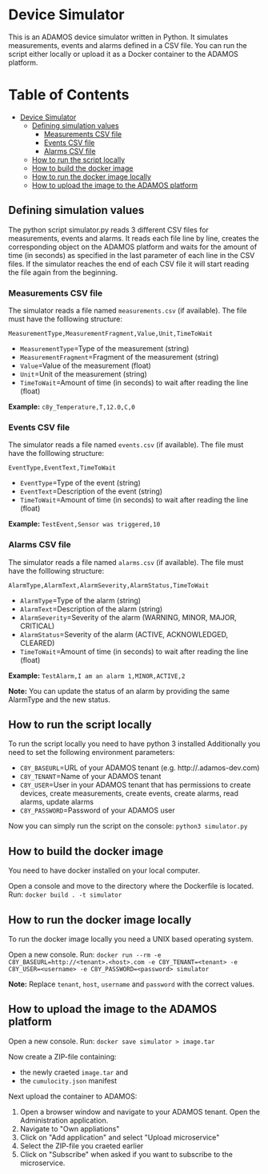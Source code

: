 # Device Simulator

This is an ADAMOS device simulator written in Python. It simulates measurements, events and alarms defined in a CSV file. You can run the script either locally or upload it as a Docker container to the ADAMOS platform.

# Table of Contents
- [Device Simulator](#device-simulator)
  - [Defining simulation values](#defining-simulation-values)
    - [Measurements CSV file](#measurements-csv-file)
    - [Events CSV file](#events-csv-file)
    - [Alarms CSV file](#alarms-csv-file)
  - [How to run the script locally](#how-to-run-the-script-locally)
  - [How to build the docker image](#how-to-build-the-docker-image)
  - [How to run the docker image locally](#how-to-run-the-docker-image-locally)
  - [How to upload the image to the ADAMOS platform](#how-to-upload-the-image-to-the-adamos-platform)


## Defining simulation values

The python script simulator.py reads 3 different CSV files for measurements, events and alarms. It reads each file line by line, creates the corresponding object on the ADAMOS platform and waits for the amount of time (in seconds) as specified in the last parameter of each line in the CSV files. If the simulator reaches the end of each CSV file it will start reading the file again from the beginning.

### Measurements CSV file

The simulator reads a file named `measurements.csv` (if available). The file must have the folllowing structure:

`MeasurementType,MeasurementFragment,Value,Unit,TimeToWait`

- `MeasurementType`=Type of the measurement (string)
- `MeasurementFragment`=Fragment of the measurement (string)
- `Value`=Value of the measurement (float)
- `Unit`=Unit of the measurement (string)
- `TimeToWait`=Amount of time (in seconds) to wait after reading the line (float)

__Example:__
`c8y_Temperature,T,12.0,C,0`

### Events CSV file

The simulator reads a file named `events.csv` (if available). The file must have the folllowing structure:

`EventType,EventText,TimeToWait`

- `EventType`=Type of the event (string)
- `EventText`=Description of the event (string)
- `TimeToWait`=Amount of time (in seconds) to wait after reading the line (float)

__Example:__
`TestEvent,Sensor was triggered,10`

### Alarms CSV file

The simulator reads a file named `alarms.csv` (if available). The file must have the folllowing structure:

`AlarmType,AlarmText,AlarmSeverity,AlarmStatus,TimeToWait`

- `AlarmType`=Type of the alarm (string)
- `AlarmText`=Description of the alarm (string)
- `AlarmSeverity`=Severity of the alarm (WARNING, MINOR, MAJOR, CRITICAL)
- `AlarmStatus`=Severity of the alarm (ACTIVE, ACKNOWLEDGED, CLEARED)
- `TimeToWait`=Amount of time (in seconds) to wait after reading the line (float)

__Example:__
`TestAlarm,I am an alarm 1,MINOR,ACTIVE,2`

__Note:__
You can update the status of an alarm by providing the same AlarmType and the new status.

## How to run the script locally

To run the script locally you need to have python 3 installed
Additionally you need to set the following environment parameters:
- `C8Y_BASEURL`=URL of your ADAMOS tenant (e.g. http://<tenant>.adamos-dev.com)
- `C8Y_TENANT`=Name of your ADAMOS tenant
- `C8Y_USER`=User in your ADAMOS tenant that has permissions to create devices, create measurements, create events, create alarms, read alarms, update alarms
- `C8Y_PASSWORD`=Password of your ADAMOS user

Now you can simply run the script on the console: `python3 simulator.py`

## How to build the docker image

You need to have docker installed on your local computer.

Open a console and move to the directory where the Dockerfile is located.
Run: `docker build . -t simulator`

## How to run the docker image locally

To run the docker image locally you need a UNIX based operating system.

Open a new console.
Run: `docker run --rm -e C8Y_BASEURL=http://<tenant>.<host>.com -e C8Y_TENANT=<tenant> -e C8Y_USER=<username> -e C8Y_PASSWORD=<password> simulator`

__Note:__ Replace `tenant`, `host`, `username` and `password` with the correct values.

## How to upload the image to the ADAMOS platform

Open a new console.
Run: `docker save simulator > image.tar`

Now create a ZIP-file containing:
- the newly craeted `image.tar` and
- the `cumulocity.json` manifest

Next upload the container to ADAMOS:
1. Open a browser window and navigate to your ADAMOS tenant. Open the Administration application.
1. Navigate to "Own appliations"
1. Click on "Add application" and select "Upload microservice"
1. Select the ZIP-file you craeted earlier
1. Click on "Subscribe" when asked if you want to subscribe to the microservice.
